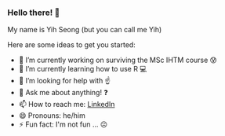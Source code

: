 ### Hello there! 👋

My name is Yih Seong (but you can call me Yih)

Here are some ideas to get you started:

- 🔭 I’m currently working on surviving the MSc IHTM course 😰
- 🌱 I’m currently learning how to use R 💻
- 🤔 I’m looking for help with ☝️
- 💬 Ask me about anything! ❓
- 📫 How to reach me: [LinkedIn](www.linkedin.com/in/yihseongwong)
- 😄 Pronouns: he/him
- ⚡ Fun fact: I'm not fun ... ☹️
